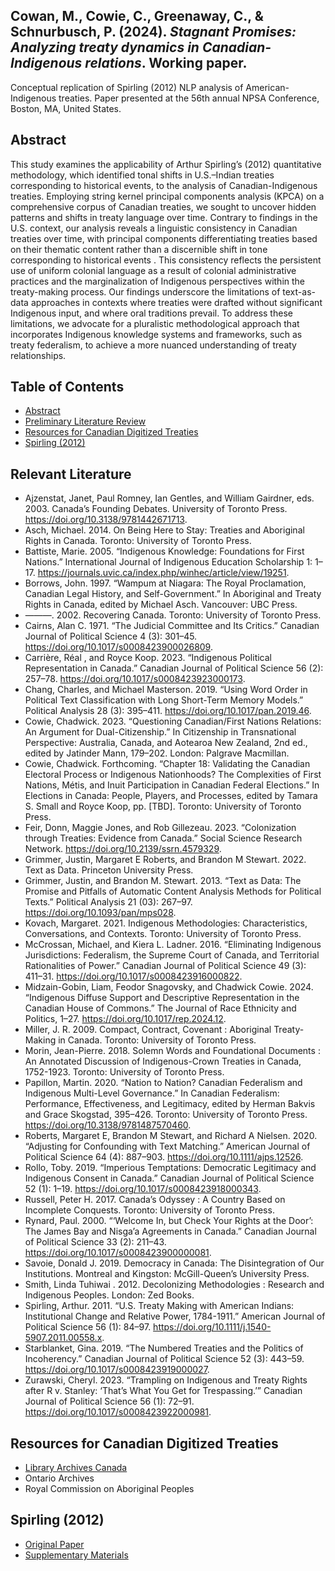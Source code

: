 ## Cowan, M., Cowie, C., Greenaway, C., & Schnurbusch, P. (2024). *Stagnant Promises: Analyzing treaty dynamics in Canadian-Indigenous relations*. Working paper.
Conceptual replication of Spirling (2012) NLP analysis of American-Indigenous treaties. Paper presented at the 56th annual NPSA Conference, Boston, MA, United States.

## Abstract
This study examines the applicability of Arthur Spirling’s (2012) quantitative methodology, which identified tonal shifts in U.S.–Indian treaties corresponding to historical events, to the analysis of Canadian-Indigenous treaties. Employing string kernel principal components analysis (KPCA) on a comprehensive corpus of Canadian treaties, we sought to uncover hidden patterns and shifts in treaty language over time. Contrary to findings in the U.S. context, our analysis reveals a linguistic consistency in Canadian treaties over time, with principal components differentiating treaties based on their thematic content rather than a discernible shift in tone corresponding to historical events . This consistency reflects the persistent use of uniform colonial language as a result of colonial administrative practices and the marginalization of Indigenous perspectives within the treaty-making process. Our findings underscore the limitations of text-as-data approaches in contexts where treaties were drafted without significant Indigenous input, and where oral traditions prevail. To address these limitations, we advocate for a pluralistic methodological approach that incorporates Indigenous knowledge systems and frameworks, such as treaty federalism, to achieve a more nuanced understanding of treaty relationships.

## Table of Contents
- [Abstract](#abstract)
- [Preliminary Literature Review](#preliminary-literature-review)
- [Resources for Canadian Digitized Treaties](#resources-for-canadian-digitized-treaties)
- [Spirling (2012)](#spirling-2012)

## Relevant Literature
-	Ajzenstat, Janet, Paul Romney, Ian Gentles, and William Gairdner, eds. 2003. Canada’s Founding Debates. University of Toronto Press. https://doi.org/10.3138/9781442671713.
-	Asch, Michael. 2014. On Being Here to Stay: Treaties and Aboriginal Rights in Canada. Toronto: University of Toronto Press.
-	Battiste, Marie. 2005. “Indigenous Knowledge: Foundations for First Nations.” International Journal of Indigenous Education Scholarship 1: 1–17. https://journals.uvic.ca/index.php/winhec/article/view/19251.
-	Borrows, John. 1997. “Wampum at Niagara: The Royal Proclamation, Canadian Legal History, and Self-Government.” In Aboriginal and Treaty Rights in Canada, edited by Michael Asch. Vancouver: UBC Press.
-	———. 2002. Recovering Canada. Toronto: University of Toronto Press.
-	Cairns, Alan C. 1971. “The Judicial Committee and Its Critics.” Canadian Journal of Political Science 4 (3): 301–45. https://doi.org/10.1017/s0008423900026809.
-	Carrière, Réal , and Royce Koop. 2023. “Indigenous Political Representation in Canada.” Canadian Journal of Political Science 56 (2): 257–78. https://doi.org/10.1017/s0008423923000173.
-	Chang, Charles, and Michael Masterson. 2019. “Using Word Order in Political Text Classification with Long Short-Term Memory Models.” Political Analysis 28 (3): 395–411. https://doi.org/10.1017/pan.2019.46.
-	Cowie, Chadwick. 2023. “Questioning Canadian/First Nations Relations: An Argument for Dual-Citizenship.” In Citizenship in Transnational Perspective: Australia, Canada, and Aotearoa New Zealand, 2nd ed., edited by Jatinder Mann, 179–202. London: Palgrave Macmillan. 
-	Cowie, Chadwick. Forthcoming. “Chapter 18: Validating the Canadian Electoral Process or Indigenous Nationhoods? The Complexities of First Nations, Métis, and Inuit Participation in Canadian Federal Elections.” In Elections in Canada: People, Players, and Processes, edited by Tamara S. Small and Royce Koop, pp. [TBD]. Toronto: University of Toronto Press. 
-	Feir, Donn, Maggie Jones, and Rob Gillezeau. 2023. “Colonization through Treaties: Evidence from Canada.” Social Science Research Network. https://doi.org/10.2139/ssrn.4579329.
-	Grimmer, Justin, Margaret E Roberts, and Brandon M Stewart. 2022. Text as Data. Princeton University Press.
-	Grimmer, Justin, and Brandon M. Stewart. 2013. “Text as Data: The Promise and Pitfalls of Automatic Content Analysis Methods for Political Texts.” Political Analysis 21 (03): 267–97. https://doi.org/10.1093/pan/mps028.
-	Kovach, Margaret. 2021. Indigenous Methodologies: Characteristics, Conversations, and Contexts. Toronto: University of Toronto Press.
-	McCrossan, Michael, and Kiera L. Ladner. 2016. “Eliminating Indigenous Jurisdictions: Federalism, the Supreme Court of Canada, and Territorial Rationalities of Power.” Canadian Journal of Political Science 49 (3): 411–31. https://doi.org/10.1017/s0008423916000822.
-	Midzain-Gobin, Liam, Feodor Snagovsky, and Chadwick Cowie. 2024. “Indigenous Diffuse Support and Descriptive Representation in the Canadian House of Commons.” The Journal of Race Ethnicity and Politics, 1–27. https://doi.org/10.1017/rep.2024.12.
-	Miller, J. R. 2009. Compact, Contract, Covenant : Aboriginal Treaty-Making in Canada. Toronto: University of Toronto Press.
-	Morin, Jean-Pierre. 2018. Solemn Words and Foundational Documents : An Annotated Discussion of Indigenous-Crown Treaties in Canada, 1752-1923. Toronto: University of Toronto Press.
-	Papillon, Martin. 2020. “Nation to Nation? Canadian Federalism and Indigenous Multi-Level Governance.” In Canadian Federalism: Performance, Effectiveness, and Legitimacy, edited by Herman Bakvis and Grace Skogstad, 395–426. Toronto: University of Toronto Press. https://doi.org/10.3138/9781487570460.
-	Roberts, Margaret E, Brandon M Stewart, and Richard A Nielsen. 2020. “Adjusting for Confounding with Text Matching.” American Journal of Political Science 64 (4): 887–903. https://doi.org/10.1111/ajps.12526.
-	Rollo, Toby. 2019. “Imperious Temptations: Democratic Legitimacy and Indigenous Consent in Canada.” Canadian Journal of Political Science 52 (1): 1–19. https://doi.org/10.1017/s0008423918000343.
-	Russell, Peter H. 2017. Canada’s Odyssey : A Country Based on Incomplete Conquests. Toronto: University of Toronto Press.
-	Rynard, Paul. 2000. “‘Welcome In, but Check Your Rights at the Door’: The James Bay and Nisga’a Agreements in Canada.” Canadian Journal of Political Science 33 (2): 211–43. https://doi.org/10.1017/s0008423900000081.
-	Savoie, Donald J. 2019. Democracy in Canada: The Disintegration of Our Institutions. Montreal and Kingston: McGill-Queen’s University Press.
-	Smith, Linda Tuhiwai . 2012. Decolonizing Methodologies : Research and Indigenous Peoples. London: Zed Books.
-	Spirling, Arthur. 2011. “U.S. Treaty Making with American Indians: Institutional Change and Relative Power, 1784-1911.” American Journal of Political Science 56 (1): 84–97. https://doi.org/10.1111/j.1540-5907.2011.00558.x.
-	Starblanket, Gina. 2019. “The Numbered Treaties and the Politics of Incoherency.” Canadian Journal of Political Science 52 (3): 443–59. https://doi.org/10.1017/s0008423919000027.
-	Zurawski, Cheryl. 2023. “Trampling on Indigenous and Treaty Rights after R v. Stanley: ‘That’s What You Get for Trespassing.’” Canadian Journal of Political Science 56 (1): 72–91. https://doi.org/10.1017/s0008423922000981.

## Resources for Canadian Digitized Treaties
- [Library Archives Canada](https://library-archives.canada.ca/eng/collection/research-help/indigenous-heritage/Pages/treaties-surrenders-agreements.aspx#a1)
- Ontario Archives
- Royal Commission on Aboriginal Peoples

## Spirling (2012)
- [Original Paper](https://dataverse.harvard.edu/dataset.xhtml?persistentId=hdl:1902.1/17222)
- [Supplementary Materials](https://github.com/ArthurSpirling/AJPS_Treaties_Replication/)
